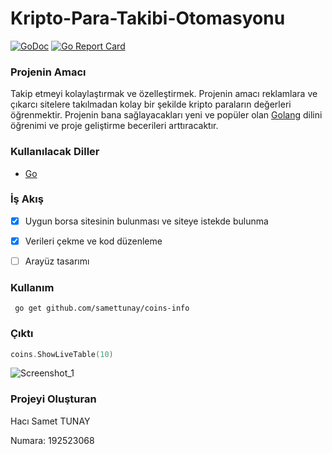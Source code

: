# Kripto-Para-Takibi-Otomasyonu


[![GoDoc](https://godoc.org/github.com/anaskhan96/soup?status.svg)](https://pkg.go.dev/github.com/anaskhan96/soup)
[![Go Report Card](https://goreportcard.com/badge/github.com/samettunay/coins-info)](https://goreportcard.com/report/github.com/samettunay/coins-info)


### Projenin Amacı

Takip etmeyi kolaylaştırmak ve özelleştirmek. Projenin amacı reklamlara ve çıkarcı sitelere takılmadan kolay bir şekilde kripto paraların değerleri öğrenmektir.  Projenin bana sağlayacakları yeni ve popüler olan [Golang](https://www.golang.org/) dilini öğrenimi ve proje geliştirme becerileri arttıracaktır.

### Kullanılacak Diller

* [Go](https://www.golang.org/)

### İş Akış

- [x] Uygun borsa sitesinin bulunması ve siteye istekde bulunma 

- [x] Verileri çekme ve kod düzenleme 

- [ ] Arayüz tasarımı 

### Kullanım

```
 go get github.com/samettunay/coins-info
```

### Çıktı

```go
coins.ShowLiveTable(10)
```

![Screenshot_1](https://user-images.githubusercontent.com/79511355/162594936-dfb17f6b-3650-493c-808f-407b7a3dad8c.png)


### Projeyi Oluşturan

Hacı Samet TUNAY

Numara: 192523068
